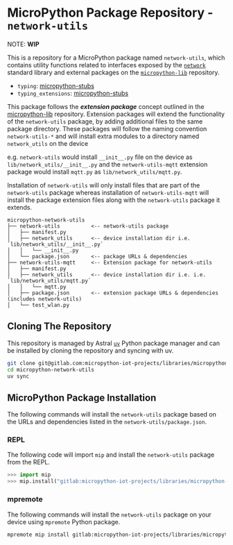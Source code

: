 # MicroPython Package Repository - `network-utils`

NOTE: **WIP**

This is a repository for a MicroPython package named `network-utils`, which contains utility functions related to interfaces exposed by the [`network`](https://docs.micropython.org/en/latest/library/network.html#module-network) standard library and external packages on the [`micropython-lib`](https://github.com/micropython/micropython-lib) repository.

* `typing`: [micropython-stubs](https://raw.githubusercontent.com/Josverl/micropython-stubs/refs/heads/main/mip/typing.py)
* `typing_extensions`: [micropython-stubs](https://raw.githubusercontent.com/Josverl/micropython-stubs/refs/heads/main/mip/typing_extensions.py)

This package follows the ***extension package*** concept outlined in the [micropython-lib](https://github.com/micropython/micropython-lib) repository. Extension packages will extend the functionality of the `network-utils` package, by adding additional files to the same package directory. These packages will follow the naming convention `network-utils-*` and will install extra modules to a directory named `network_utils` on the device

e.g. `network-utils` would install `__init__.py` file on the device as `lib/network_utils/__init__.py` and the `network-utils-mqtt` extension package would install `mqtt.py` as `lib/network_utils/mqtt.py`.

Installation of `network-utils` will only install files that are part of the `network-utils` package whereas installation of `network-utils-mqtt` will install the package extension files along with the `network-utils` package it extends.

```text
micropython-network-utils
├── network-utils          <-- network-utils package
│   ├── manifest.py
│   ├── network_utils      <-- device installation dir i.e. `lib/network_utils/__init__.py`
│   │   └── __init__.py
│   └── package.json       <-- package URLs & dependencies 
├── network-utils-mqtt     <-- Extension package for network-utils
│   ├── manifest.py
│   ├── network_utils      <-- device installation dir i.e. i.e. `lib/network_utils/mqtt.py`
│   │   └── mqtt.py
│   ├── package.json       <-- extension package URLs & dependencies (includes network-utils)
│   └── test_wlan.py
```

## Cloning The Repository

This repository is managed by Astral [`uv`](https://docs.astral.sh/uv/) Python package manager and can be installed by cloning the repository and syncing with uv.

```sh
git clone git@gitlab.com:micropython-iot-projects/libraries/micropython-network-utils.git
cd micropython-network-utils
uv sync
```

## MicroPython Package Installation

The following commands will install the `network-utils` package based on the URLs and dependencies listed in the `network-utils/package.json`.

### REPL

The following code will import `mip` and install the `network-utils` package from the REPL.

```python
>>> import mip
>>> mip.install("gitlab:micropython-iot-projects/libraries/micropython-network-utils/network-utils", version="main")
```

### mpremote

The following commands will install the `network-utils` package on your device using `mpremote` Python package.

```sh
mpremote mip install gitlab:micropython-iot-projects/libraries/micropython-network-utils/network-utils@main
```
